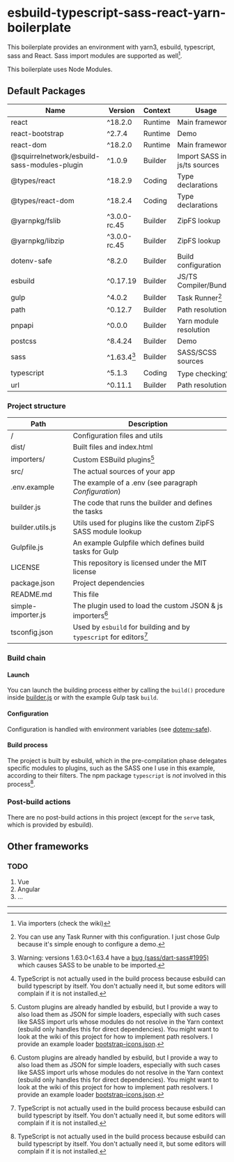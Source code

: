 # esbuild-typescript-sass-react-yarn-boilerplate

This boilerplate provides an environment with yarn3, esbuild, typescript, sass and React. Sass import modules are supported as well[^1].

This boilerplate uses Node Modules.

## Default Packages

| Name                                         | Version      | Context | Usage
|----------------------------------------------|--------------|---------|-----------------
| react                                        | ^18.2.0      | Runtime | Main framework
| react-bootstrap                              | ^2.7.4       | Runtime | Demo
| react-dom                                    | ^18.2.0      | Runtime | Main framework
| @squirrelnetwork/esbuild-sass-modules-plugin | ^1.0.9       | Builder | Import SASS in js/ts sources
| @types/react                                 | ^18.2.9      | Coding  | Type declarations
| @types/react-dom                             | ^18.2.4      | Coding  | Type declarations
| @yarnpkg/fslib                               | ^3.0.0-rc.45 | Builder | ZipFS lookup
| @yarnpkg/libzip                              | ^3.0.0-rc.45 | Builder | ZipFS lookup
| dotenv-safe                                  | ^8.2.0       | Builder | Build configuration
| esbuild                                      | ^0.17.19     | Builder | JS/TS Compiler/Bundler
| gulp                                         | ^4.0.2       | Builder | Task Runner[^2]
| path                                         | ^0.12.7      | Builder | Path resolution
| pnpapi                                       | ^0.0.0       | Builder | Yarn module resolution
| postcss                                      | ^8.4.24      | Builder | Demo
| sass                                         | ^1.63.4[^3]  | Builder | SASS/SCSS sources
| typescript                                   | ^5.1.3       | Coding  | Type checking[^4]
| url                                          | ^0.11.1      | Builder | Path resolution

### Project structure
| Path               | Description
|--------------------|------------------------------
| /                  | Configuration files and utils
| dist/              | Built files and index.html
| importers/         | Custom ESBuild plugins[^5]
| src/               | The actual sources of your app
| .env.example       | The example of a .env (see paragraph *Configuration*)
| builder.js         | The code that runs the builder and defines the tasks
| builder.utils.js   | Utils used for plugins like the custom ZipFS SASS module lookup
| Gulpfile.js        | An example Gulpfile which defines build tasks for Gulp
| LICENSE            | This repository is licensed under the MIT license
| package.json       | Project dependencies
| README.md          | This file
| simple-importer.js | The plugin used to load the custom JSON & js importers[^5]
| tsconfig.json      | Used by `esbuild` for building and by `typescript` for editors[^4]

### Build chain
#### Launch
You can launch the building process either by calling the `build()` procedure inside [builder.js](./builder.js) or with the example Gulp task `build`.

#### Configuration
Configuration is handled with environment variables (see [dotenv-safe](https://www.npmjs.com/package/dotenv-safe)).

#### Build process
The project is built by esbuild, which in the pre-compilation phase delegates specific modules to plugins, such as the SASS one I use in this example, according to their filters.
The npm package `typescript` is *not* involved in this process[^4].

### Post-build actions
There are no post-build actions in this project (except for the `serve` task, which is provided by esbuild).

## Other frameworks
### TODO
1. Vue
2. Angular
3. ...

---

[^1]: Via importers (check the wiki)
[^2]: You can use any Task Runner with this configuration.
  I just chose Gulp because it's simple enough to configure a demo.
[^3]: Warning: versions 1.63.0<1.63.4 have a [bug (sass/dart-sass#1995)](https://github.com/Squirrel-Network/esbuild-sass-modules-plugin#:~:text=1.63.0%20because%20of-,sass/dart%2Dsass%231995,-The%20issue%20has) which causes SASS to be unable to be imported.
[^4]: TypeScript is not actually used in the build process because esbuild can build typescript by itself.
  You don't actually need it, but some editors will complain if it is not installed.
[^5]: Custom plugins are already handled by esbuild, but I provide a way to also load them as JSON for simple loaders, especially with such cases like SASS import urls whose modules do not resolve in the Yarn context (esbuild only handles this for direct dependencies).
  You might want to look at the wiki of this project for how to implement path resolvers.
  I provide an example loader [bootstrap-icons.json](https://github.com/TheLonelyAdventurer/esbuild-typescript-sass-react-yarn-boilerplate/blob/master/importers/bootstrap-icons.json).
